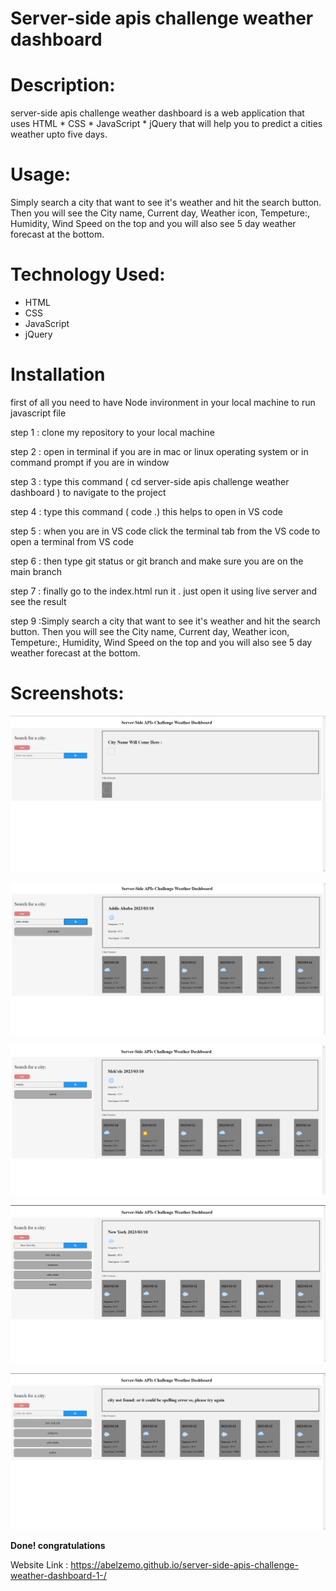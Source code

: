 # Server-side apis challenge weather dashboard

# Description:

server-side apis challenge weather dashboard is a web application that uses HTML * CSS * JavaScript * jQuery  that will help  you to  predict a cities weather upto five days.

# Usage:

Simply search a city that want to see it's weather and  hit the search button.
Then you will see the City name, Current day, Weather icon, Tempeture:, Humidity, Wind Speed on the top and you will also see 5 day weather forecast at the bottom.

# Technology Used:

* HTML
* CSS
* JavaScript
* jQuery

# Installation

first of all you need to have Node invironment in your local machine to run javascript file

step 1 : clone my repository to your local machine

step 2 :  open in terminal if you are in mac or linux operating system or in command prompt if you are in window

step 3 : type this command  ( cd server-side apis challenge weather dashboard  ) to navigate to the project

step 4 : type this command ( code .) this helps to open in VS code

step 5 : when you are in VS code click the terminal tab from the VS code to open a terminal from VS code

step 6 : then type git status or git branch and make sure you are on the main branch

step 7 : finally go to the index.html run it . just open it using live server and see the result

step 9 :Simply search a city that want to see it's weather and  hit the search button.
Then you will see the City name, Current day, Weather icon, Tempeture:, Humidity, Wind Speed on the top and you will also see 5 day weather forecast at the bottom.

# Screenshots:

![1678450460955](image/README/1678450460955.png)

![1678450496660](image/README/1678450496660.png)

![1678450648113](image/README/1678450648113.png)

![1678450712235](image/README/1678450712235.png)

![1678450736816](image/README/1678450736816.png)

**Done!  congratulations**

Website Link : https://abelzemo.github.io/server-side-apis-challenge-weather-dashboard-1-/
